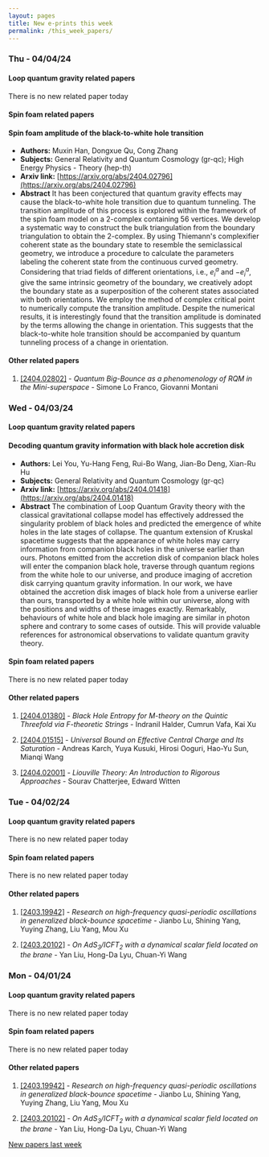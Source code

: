 ```yaml
---
layout: pages
title: New e-prints this week
permalink: /this_week_papers/
---
```




### Thu - 04/04/24

#### Loop quantum gravity related papers

There is no new related paper today 

#### Spin foam related papers

#### **Spin foam amplitude of the black-to-white hole transition**
 - **Authors:** Muxin Han, Dongxue Qu, Cong Zhang
 - **Subjects:** General Relativity and Quantum Cosmology (gr-qc); High Energy Physics - Theory (hep-th)
 - **Arxiv link:** [https://arxiv.org/abs/2404.02796](https://arxiv.org/abs/2404.02796)
 - **Abstract**
 It has been conjectured that quantum gravity effects may cause the black-to-white hole transition due to quantum tunneling. The transition amplitude of this process is explored within the framework of the spin foam model on a 2-complex containing 56 vertices. We develop a systematic way to construct the bulk triangulation from the boundary triangulation to obtain the 2-complex. By using Thiemann's complexifier coherent state as the boundary state to resemble the semiclassical geometry, we introduce a procedure to calculate the parameters labeling the coherent state from the continuous curved geometry. Considering that triad fields of different orientations, i.e., $e_i^a$ and $-e_i^a$, give the same intrinsic geometry of the boundary, we creatively adopt the boundary state as a superposition of the coherent states associated with both orientations. We employ the method of complex critical point to numerically compute the transition amplitude. Despite the numerical results, it is interestingly found that the transition amplitude is dominated by the terms allowing the change in orientation. This suggests that the black-to-white hole transition should be accompanied by quantum tunneling process of a change in orientation. 



#### Other related papers

1. [[2404.02802]](https://arxiv.org/abs/2404.02802) - *Quantum Big-Bounce as a phenomenology of RQM in the Mini-superspace* - Simone Lo Franco, Giovanni Montani



### Wed - 04/03/24

#### Loop quantum gravity related papers

#### **Decoding quantum gravity information with black hole accretion disk**
 - **Authors:** Lei You, Yu-Hang Feng, Rui-Bo Wang, Jian-Bo Deng, Xian-Ru Hu
 - **Subjects:** General Relativity and Quantum Cosmology (gr-qc)
 - **Arxiv link:** [https://arxiv.org/abs/2404.01418](https://arxiv.org/abs/2404.01418)
 - **Abstract**
 The combination of Loop Quantum Gravity theory with the classical gravitational collapse model has effectively addressed the singularity problem of black holes and predicted the emergence of white holes in the late stages of collapse. The quantum extension of Kruskal spacetime suggests that the appearance of white holes may carry information from companion black holes in the universe earlier than ours. Photons emitted from the accretion disk of companion black holes will enter the companion black hole, traverse through quantum regions from the white hole to our universe, and produce imaging of accretion disk carrying quantum gravity information. In our work, we have obtained the accretion disk images of black hole from a universe earlier than ours, transported by a white hole within our universe, along with the positions and widths of these images exactly. Remarkably, behaviours of white hole and black hole imaging are similar in photon sphere and contrary to some cases of outside. This will provide valuable references for astronomical observations to validate quantum gravity theory. 

#### Spin foam related papers

There is no new related paper today 



#### Other related papers

1. [[2404.01380]](https://arxiv.org/abs/2404.01380) - *Black Hole Entropy for M-theory on the Quintic Threefold via F-theoretic  Strings* - Indranil Halder, Cumrun Vafa, Kai Xu

1. [[2404.01515]](https://arxiv.org/abs/2404.01515) - *Universal Bound on Effective Central Charge and Its Saturation* - Andreas Karch, Yuya Kusuki, Hirosi Ooguri, Hao-Yu Sun, Mianqi Wang

1. [[2404.02001]](https://arxiv.org/abs/2404.02001) - *Liouville Theory: An Introduction to Rigorous Approaches* - Sourav Chatterjee, Edward Witten



### Tue - 04/02/24

#### Loop quantum gravity related papers

There is no new related paper today 

#### Spin foam related papers

There is no new related paper today 



#### Other related papers

1. [[2403.19942]](https://arxiv.org/abs/2403.19942) - *Research on high-frequency quasi-periodic oscillations in generalized  black-bounce spacetime* - Jianbo Lu, Shining Yang, Yuying Zhang, Liu Yang, Mou Xu

1. [[2403.20102]](https://arxiv.org/abs/2403.20102) - *On AdS$_3$/ICFT$_2$ with a dynamical scalar field located on the brane* - Yan Liu, Hong-Da Lyu, Chuan-Yi Wang



### Mon - 04/01/24

#### Loop quantum gravity related papers

There is no new related paper today 

#### Spin foam related papers

There is no new related paper today 



#### Other related papers

1. [[2403.19942]](https://arxiv.org/abs/2403.19942) - *Research on high-frequency quasi-periodic oscillations in generalized  black-bounce spacetime* - Jianbo Lu, Shining Yang, Yuying Zhang, Liu Yang, Mou Xu

1. [[2403.20102]](https://arxiv.org/abs/2403.20102) - *On AdS$_3$/ICFT$_2$ with a dynamical scalar field located on the brane* - Yan Liu, Hong-Da Lyu, Chuan-Yi Wang






[New papers last week]({{site.url}}/archived/weekly/pre-prints/2024/04/01/archived_weekly_papers.html)